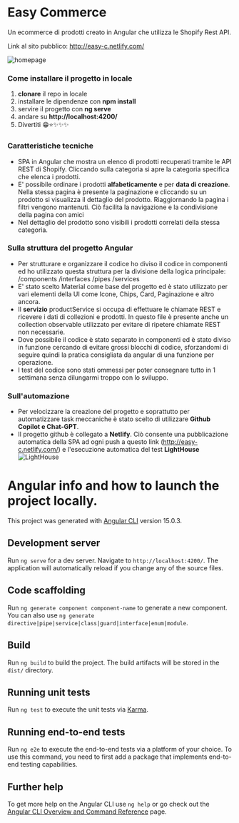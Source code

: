 # Easy Commerce
Un ecommerce di prodotti creato in Angular che utilizza le Shopify Rest API.

Link al sito pubblico: http://easy-c.netlify.com/

![homepage](https://i.ibb.co/wr2wXr1/Easy-Commerce-hp.png)

### Come installare il progetto in locale
1. **clonare** il repo in locale
2. installare le dipendenze con **npm install**
3. servire il progetto con **ng serve**
4. andare su **http://localhost:4200/**
5. Divertiti 😁⭐✨✨✨


### Caratteristiche tecniche
* SPA in Angular che mostra un elenco di prodotti recuperati tramite le API REST di Shopify. Cliccando sulla categoria si apre la categoria specifica che elenca i prodotti.
* E' possibile ordinare i prodotti **alfabeticamente** e per **data di creazione**. Nella stessa pagina è presente la paginazione e cliccando su un prodotto si visualizza il dettaglio del prodotto. Riaggiornando la pagina i filtri vengono mantenuti. Ciò facilita la navigazione e la condivisione della pagina con amici
* Nel dettaglio del prodotto sono visibili i prodotti correlati della stessa categoria.

### Sulla struttura del progetto Angular
* Per strutturare e organizzare il codice ho diviso il codice in componenti ed ho utilizzato questa struttura per la divisione della logica principale:  /components /interfaces /pipes /services
* E' stato scelto Material come base del progetto ed è stato utilizzato per vari elementi della UI come Icone, Chips, Card, Paginazione e altro ancora.
* Il **servizio** productService si occupa di effettuare le chiamate REST e ricevere i dati di collezioni e prodotti. In questo file è presente anche un collection observable utilizzato per evitare di ripetere chiamate REST non necessarie.
* Dove possibile il codice è stato separato in componenti ed è stato diviso in funzione cercando di evitare grossi blocchi di codice, sforzandomi di seguire quindi la pratica consigliata da angular di una funzione per operazione.
* I test del codice sono stati ommessi per poter consegnare tutto in 1 settimana senza dilungarmi troppo con lo sviluppo.

### Sull'automazione
* Per velocizzare la creazione del progetto e soprattutto per automatizzare task meccaniche è stato scelto di utilizzare **Github Copilot e Chat-GPT**.
* Il progetto github è collegato a **Netlify**. Ciò consente una pubblicazione automatica della SPA ad ogni push a questo link (http://easy-c.netlify.com/) e l'esecuzione automatica del test **LightHouse**
![LightHouse](https://i.ibb.co/hZ70JVz/Deploy-details-easy-c.png)






# Angular info and how to launch the project locally.

This project was generated with [Angular CLI](https://github.com/angular/angular-cli) version 15.0.3.

## Development server

Run `ng serve` for a dev server. Navigate to `http://localhost:4200/`. The application will automatically reload if you change any of the source files.

## Code scaffolding

Run `ng generate component component-name` to generate a new component. You can also use `ng generate directive|pipe|service|class|guard|interface|enum|module`.

## Build

Run `ng build` to build the project. The build artifacts will be stored in the `dist/` directory.

## Running unit tests

Run `ng test` to execute the unit tests via [Karma](https://karma-runner.github.io).

## Running end-to-end tests

Run `ng e2e` to execute the end-to-end tests via a platform of your choice. To use this command, you need to first add a package that implements end-to-end testing capabilities.

## Further help

To get more help on the Angular CLI use `ng help` or go check out the [Angular CLI Overview and Command Reference](https://angular.io/cli) page.
